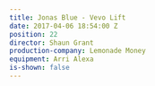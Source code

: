 ```yaml
---
title: Jonas Blue - Vevo Lift
date: 2017-04-06 18:54:00 Z
position: 22
director: Shaun Grant
production-company: Lemonade Money
equipment: Arri Alexa
is-shown: false
---
```


